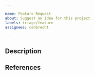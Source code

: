 ```yaml
---

name: Feature Request
about: Suggest an idea for this project
labels: triage/feature
assignees: cehbrecht

---
```


## Description

<!-- 

- Is your feature request related to a missing implementation or functionality?
- What is the expected solution or behaviour?
- Describe alternative approaches you have considered.

-->

## References

<!-- 
Provide any external references or similar issue links here.

- issue #<issue-number>
- external https://link
-->
